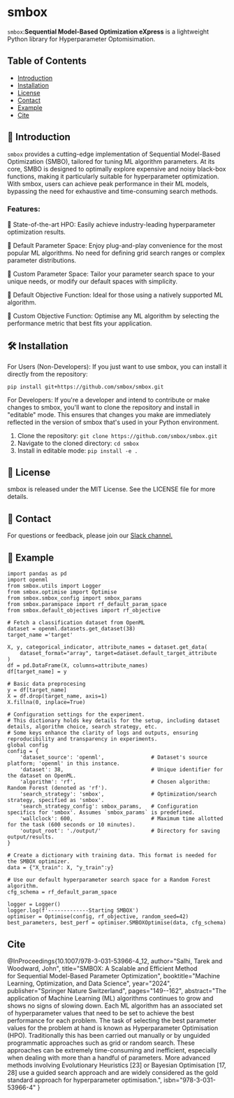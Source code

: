 # smbox

`smbox`:**Sequential Model-Based Optimization eXpress** is a lightweight Python library for Hyperparameter Optomisimation.

## Table of Contents

- [Introduction](#Introduction)
- [Installation](#Installation)
- [License](#License)
- [Contact](#Contact)
- [Example](#Example)
- [Cite](#Cite)

## 📖 Introduction
`smbox` provides a cutting-edge implementation of Sequential Model-Based Optimization (SMBO), tailored for tuning ML algorithm parameters. At its core, SMBO is designed to optimally explore expensive and noisy black-box functions, making it particularly suitable for hyperparameter optimization. With smbox, users can achieve peak performance in their ML models, bypassing the need for exhaustive and time-consuming search methods.

### Features:
🚂 State-of-the-art HPO: Easily achieve industry-leading hyperparameter optimization results.

🎯 Default Parameter Space: Enjoy plug-and-play convenience for the most popular ML algorithms. No need for defining grid search ranges or complex parameter distributions.

🎯 Custom Parameter Space: Tailor your parameter search space to your unique needs, or modify our default spaces with simplicity.

🤖️ Default Objective Function: Ideal for those using a natively supported ML algorithm.

🤖️ Custom Objective Function: Optimise any ML algorithm by selecting the performance metric that best fits your application.

## 🛠 Installation
For Users (Non-Developers):
If you just want to use smbox, you can install it directly from the repository:
```
pip install git+https://github.com/smbox/smbox.git
```
For Developers:
If you're a developer and intend to contribute or make changes to smbox, you'll want to clone the repository and install in "editable" mode. This ensures that changes you make are immediately reflected in the version of smbox that's used in your Python environment.

1. Clone the repository:
```git clone https://github.com/smbox/smbox.git```
2. Navigate to the cloned directory:
```cd smbox```
3. Install in editable mode:
```pip install -e . ```


## 📄 License
smbox is released under the MIT License. See the LICENSE file for more details.

## 📮 Contact
For questions or feedback, please join our [Slack channel.](https://join.slack.com/t/slack-4aw5037/shared_invite/zt-22maoikro-_v_cxHvh7L_nMo7oqPvIvg)

## 🚀 Example
```
import pandas as pd
import openml
from smbox.utils import Logger
from smbox.optimise import Optimise
from smbox.smbox_config import smbox_params
from smbox.paramspace import rf_default_param_space
from smbox.default_objectives import rf_objective

# Fetch a classification dataset from OpenML
dataset = openml.datasets.get_dataset(38)
target_name ='target'

X, y, categorical_indicator, attribute_names = dataset.get_data(
    dataset_format="array", target=dataset.default_target_attribute
)
df = pd.DataFrame(X, columns=attribute_names)
df[target_name] = y

# Basic data preprocesing 
y = df[target_name]
X = df.drop(target_name, axis=1)
X.fillna(0, inplace=True)

# Configuration settings for the experiment.
# This dictionary holds key details for the setup, including dataset details, algorithm choice, search strategy, etc.
# Some keys enhance the clarity of logs and outputs, ensuring reproducibility and transparency in experiments.
global config
config = {
    'dataset_source': 'openml',               # Dataset's source platform; 'openml' in this instance.
    'dataset': 38,                            # Unique identifier for the dataset on OpenML.
    'algorithm': 'rf',                        # Chosen algorithm: Random Forest (denoted as 'rf').
    'search_strategy': 'smbox',               # Optimization/search strategy, specified as 'smbox'.
    'search_strategy_config': smbox_params,   # Configuration specifics for 'smbox'. Assumes `smbox_params` is predefined.
    'wallclock': 600,                         # Maximum time allotted for the task (600 seconds or 10 minutes).
    'output_root': './output/'                # Directory for saving output/results.
}

# Create a dictionary with training data. This format is needed for the SMBOX optimizer.
data = {"X_train": X, "y_train":y}

# Use our default hyperparameter search space for a Random Forest algorithm.
cfg_schema = rf_default_param_space

logger = Logger()
logger.log(f'-------------Starting SMBOX')
optimiser = Optimise(config, rf_objective, random_seed=42)
best_parameters, best_perf = optimiser.SMBOXOptimise(data, cfg_schema)
```
## Cite
@InProceedings{10.1007/978-3-031-53966-4_12,
author="Salhi, Tarek
and Woodward, John",
title="SMBOX: A Scalable and Efficient Method for Sequential Model-Based Parameter Optimization",
booktitle="Machine Learning, Optimization, and Data Science",
year="2024",
publisher="Springer Nature Switzerland",
pages="149--162",
abstract="The application of Machine Learning (ML) algorithms continues to grow and shows no signs of slowing down. Each ML algorithm has an associated set of hyperparameter values that need to be set to achieve the best performance for each problem. The task of selecting the best parameter values for the problem at hand is known as Hyperparameter Optimisation (HPO). Traditionally this has been carried out manually or by unguided programmatic approaches such as grid or random search. These approaches can be extremely time-consuming and inefficient, especially when dealing with more than a handful of parameters. More advanced methods involving Evolutionary Heuristics [23] or Bayesian Optimisation [17, 28] use a guided search approach and are widely considered as the gold standard approach for hyperparameter optimisation.",
isbn="978-3-031-53966-4"
}
